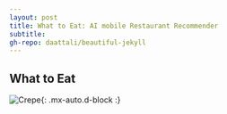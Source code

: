 ```yaml
---
layout: post
title: What to Eat: AI mobile Restaurant Recommender
subtitle: 
gh-repo: daattali/beautiful-jekyll
---
```



## What to Eat 






![Crepe](https://s3-media3.fl.yelpcdn.com/bphoto/cQ1Yoa75m2yUFFbY2xwuqw/348s.jpg){: .mx-auto.d-block :}





